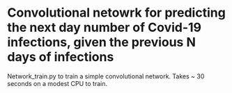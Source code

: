 # Convolutional netowrk for predicting the next day number of Covid-19 infections, given the previous N days of infections 
Network_train.py to train a simple convolutional network. Takes ~ 30 seconds on a modest CPU to train.
